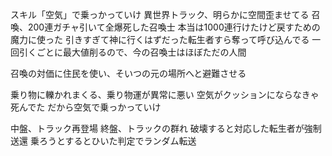 スキル「空気」で乗っかっていけ
異世界トラック、明らかに空間歪ませてる
召喚、200連ガチャ引いて全爆死した召喚士
本当は1000連行けたけど戻すための魔力に使った
引きすぎて神に行くはずだった転生者すら奪って呼び込んでる
一回引くごとに最大値削るので、今の召喚士はほぼただの人間

召喚の対価に住民を使い、そいつの元の場所へと避難させる

乗り物に轢かれまくる、乗り物運が異常に悪い
空気がクッションにならなきゃ死んでた
だから空気で乗っかっていけ

中盤、トラック再登場
終盤、トラックの群れ
破壊すると対応した転生者が強制送還
乗ろうとするとひいた判定でランダム転送